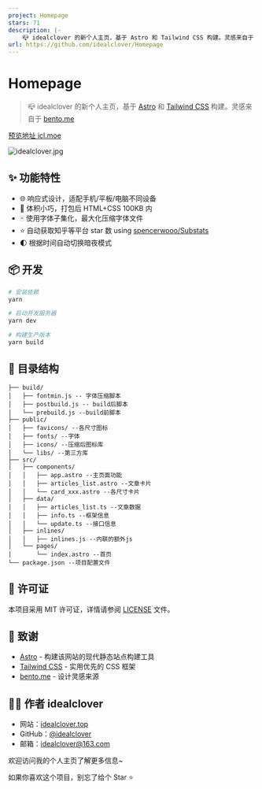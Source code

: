 ```yaml
---
project: Homepage
stars: 71
description: |-
    📪 idealclover 的新个人主页，基于 Astro 和 Tailwind CSS 构建。灵感来自于 bento.me
url: https://github.com/idealclover/Homepage
---
```


# Homepage

> 📪 idealclover 的新个人主页，基于 [Astro](https://astro.build/) 和 [Tailwind CSS](https://tailwindcss.com/) 构建。灵感来自于 [bento.me](https://bento.me/)

[预览地址 icl.moe](https://icl.moe)

![idealclover.jpg](https://s2.loli.net/2025/02/15/aVESFwu64Qlm1Nt.jpg)

## ✨ 功能特性

- 🌐 响应式设计，适配手机/平板/电脑不同设备
- 🚀 体积小巧，打包后 HTML+CSS 100KB 内
- 🀄️ 使用字体子集化，最大化压缩字体文件
- ⭐️ 自动获取知乎等平台 star 数 using [spencerwooo/Substats](https://github.com/spencerwooo/Substats)
- 🌓 根据时间自动切换暗夜模式

## 📦 开发

```bash
# 安装依赖
yarn

# 启动开发服务器
yarn dev

# 构建生产版本
yarn build
```

## 📄 目录结构

```
├── build/
│   ├── fontmin.js -- 字体压缩脚本
│   ├── postbuild.js -- build后脚本
│   └── prebuild.js --build前脚本
├── public/
│   ├── favicons/ --各尺寸图标
│   ├── fonts/ --字体
│   ├── icons/ --压缩后图标库
│   └── libs/ --第三方库
├── src/
│   ├── components/
│   │   ├── app.astro --主页面功能
│   │   ├── articles_list.astro --文章卡片
│   │   └── card_xxx.astro --各尺寸卡片
│   ├── data/
│   │   ├── articles_list.ts --文章数据
│   │   ├── info.ts --框架信息
│   │   └── update.ts --接口信息
│   ├── inlines/
│   │   ├── inlines.js --内联的额外js
│   └── pages/
│       └── index.astro --首页
└── package.json --项目配置文件
```

## 📃 许可证

本项目采用 MIT 许可证，详情请参阅 [LICENSE](./LICENSE) 文件。

## 🙏 致谢

- [Astro](https://astro.build/) - 构建该网站的现代静态站点构建工具
- [Tailwind CSS](https://tailwindcss.com/) - 实用优先的 CSS 框架
- [bento.me](https://bento.me/) - 设计灵感来源

## 👨‍💻 作者 idealclover

- 网站：[idealclover.top](https://idealclover.top)
- GitHub：[@idealclover](https://github.com/idealclover)
- 邮箱：idealclover@163.com

欢迎访问我的个人主页了解更多信息~

如果你喜欢这个项目，别忘了给个 Star ⭐️

